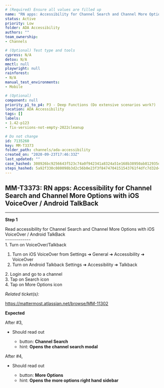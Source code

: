 ```yaml
---
# (Required) Ensure all values are filled up
name: "RN apps: Accessibility for Channel Search and Channel More Options with iOS VoiceOver / Android TalkBack"
status: Active
priority: Low
folder: ADA Accessibility
authors: ""
team_ownership: 
- Channels

# (Optional) Test type and tools
cypress: N/A
detox: N/A
mmctl: null
playwright: null
rainforest: 
- N/A
manual_test_environments: 
- Mobile

# (Optional)
component: null
priority_p1_to_p4: P3 - Deep Functions (Do extensive scenarios work?)
location: ADA Accessibility
tags: []
labels: 
- 1.42-p123
- fix-versions-not-empty-2022cleanup

# Do not change
id: 7135260
key: MM-T3373
folder_path: channels/ada-accessibility
created_on: "2020-09-23T17:46:33Z"
last_updated: ""
case_hashed: 308926bc9256643f523c74a0f942341a8324a51e168b38950ab812935d140dff42490a272bf8ea378e31dea0a24f8bb8
steps_hashed: 5a92f330c080098b3d2c56b0e23f3f8474704151543761f4dfc7d32d4d5dee6a0d0d083b67d98889ec92581bcbc5e672
---
```


## MM-T3373: RN apps: Accessibility for Channel Search and Channel More Options with iOS VoiceOver / Android TalkBack

---

**Step 1**

Read accessibility for Channel Search and Channel More Options with iOS VoiceOver / Android TalkBack\
\-------------\
1\. Turn on VoiceOver/Talkback

1. Turn on iOS VoiceOver from Settings ➜ General ➜ Accessibility ➜ VoiceOver
2. Turn on Android Talkback Settings ➜ Accessibility ➜ Talkback

2\. Login and go to a channel\
3\. Tap on Search icon\
4\. Tap on More Options icon

_Related ticket(s):_

<https://mattermost.atlassian.net/browse/MM-11302>

**Expected**

After #3,

- Should read out

  - button: **Channel Search**
  - hint: **Opens the channel search modal**

After #4,

- Should read out

  - button: **More Options**
  - hint: **Opens the more options right hand sidebar**
